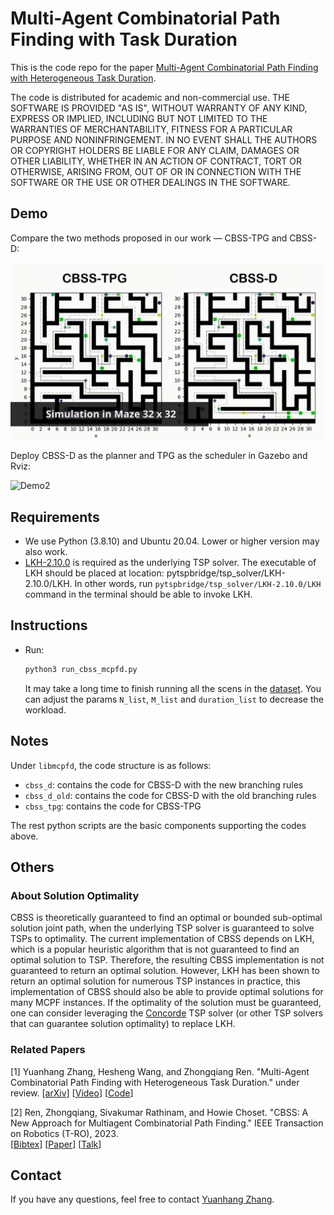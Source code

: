 # Multi-Agent Combinatorial Path Finding with Task Duration

This is the code repo for the paper [Multi-Agent Combinatorial Path Finding with Heterogeneous Task Duration](https://arxiv.org/abs/2311.15330).

The code is distributed for academic and non-commercial use.
THE SOFTWARE IS PROVIDED "AS IS", WITHOUT WARRANTY OF ANY KIND, EXPRESS OR
IMPLIED, INCLUDING BUT NOT LIMITED TO THE WARRANTIES OF MERCHANTABILITY,
FITNESS FOR A PARTICULAR PURPOSE AND NONINFRINGEMENT. IN NO EVENT SHALL THE
AUTHORS OR COPYRIGHT HOLDERS BE LIABLE FOR ANY CLAIM, DAMAGES OR OTHER
LIABILITY, WHETHER IN AN ACTION OF CONTRACT, TORT OR OTHERWISE, ARISING FROM,
OUT OF OR IN CONNECTION WITH THE SOFTWARE OR THE USE OR OTHER DEALINGS IN THE
SOFTWARE.

## Demo
Compare the two methods proposed in our work — CBSS-TPG and CBSS-D:

![Demo1](https://github.com/rap-lab-org/public_pymcpf-d/blob/main/data/demo/demo_1.gif)

Deploy CBSS-D as the planner and TPG as the scheduler in Gazebo and Rviz:

![Demo2](https://github.com/rap-lab-org/public_pymcpf-d/blob/main/data/demo/demo_2.gif)

## Requirements

* We use Python (3.8.10) and Ubuntu 20.04. Lower or higher version may also work.
* [LKH-2.10.0](http://webhotel4.ruc.dk/~keld/research/LKH/) is required as the underlying TSP solver. The executable of LKH should be placed at location: pytspbridge/tsp_solver/LKH-2.10.0/LKH. In other words, run `pytspbridge/tsp_solver/LKH-2.10.0/LKH` command in the terminal should be able to invoke LKH.

## Instructions
* Run:
  ```python
  python3 run_cbss_mcpfd.py
  ```
  
  It may take a long time to finish running all the scens in the [dataset](https://movingai.com/benchmarks/mapf.html). You can adjust the params `N_list`, `M_list` and `duration_list` to decrease the workload.

## Notes
Under `libmcpfd`, the code structure is as follows:
- `cbss_d`: contains the code for CBSS-D with the new branching rules
- `cbss_d_old`: contains the code for CBSS-D with the old branching rules
- `cbss_tpg`: contains the code for CBSS-TPG

The rest python scripts are the basic components supporting the codes above.

## Others

### About Solution Optimality

CBSS is theoretically guaranteed to find an optimal or bounded sub-optimal solution joint path, when the underlying TSP solver is guaranteed to solve TSPs to optimality.
The current implementation of CBSS depends on LKH, which is a popular heuristic algorithm that is not guaranteed to find an optimal solution to TSP. Therefore, the resulting CBSS implementation is not guaranteed to return an optimal solution.
However, LKH has been shown to return an optimal solution for numerous TSP instances in practice, this implementation of CBSS should also be able to provide optimal solutions for many MCPF instances.
If the optimality of the solution must be guaranteed, one can consider leveraging the [Concorde](https://www.math.uwaterloo.ca/tsp/concorde.html) TSP solver (or other TSP solvers that can guarantee solution optimality) to replace LKH.

### Related Papers

[1] Yuanhang Zhang, Hesheng Wang, and Zhongqiang Ren. "Multi-Agent Combinatorial Path Finding with Heterogeneous Task Duration." under review.
[[arXiv](https://arxiv.org/abs/2311.15330)]
[[Video](https://www.youtube.com/embed/sSX0HdzjmY4)]
[[Code](https://github.com/hang0610/public_pymcpf-d)]

[2] Ren, Zhongqiang, Sivakumar Rathinam, and Howie Choset. "CBSS: A New Approach for Multiagent Combinatorial Path Finding." IEEE Transaction on Robotics (T-RO), 2023.\
[[Bibtex](https://wonderren.github.io/files/bibtex_ren23cbssTRO.txt)]
[[Paper](https://wonderren.github.io/files/ren23_CBSS_TRO.pdf)]
[[Talk](https://youtu.be/V17vQSZP5Zs?t=2853)]

## Contact
If you have any questions, feel free to contact [Yuanhang Zhang](https://hang0610.github.io/).

